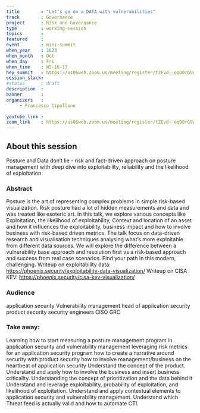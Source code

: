 ```yaml
---
title        : "Let’s go on a DATA with vulnerabilities"
track        : Governance
project      : Risk and Governance
type         : working-session
topics       :
featured     :
event        : mini-summit
when_year    : 2023
when_month   : Oct
when_day     : Fri
when_time    : WS-16-17
hey_summit   : https://us06web.zoom.us/meeting/register/tZEvd--oqD0rG9wap-L9TtyRW6N1RjaA3W2M
session_slack:
#status      : draft
description  :
banner       : 
organizers   :
     - Francesco Cipollone
     
youtube_link : 
zoom_link    : https://us06web.zoom.us/meeting/register/tZEvd--oqD0rG9wap-L9TtyRW6N1RjaA3W2M
---
```


## About this session
Posture and Data don’t lie - risk and fact-driven approach on posture management with deep dive into exploitability, reliability and the likelihood of exploitation.

### Abstract
Posture is the art of representing complex problems in simple risk-based visualization. Risk posture had a lot of hidden measurements and data and was treated like esoteric art. In this talk, we explore various concepts like Exploitation, the likelihood of exploitability, Context and location of an asset and how it influences the exploitability, business impact and how to involve business with risk-based driven metrics.
The talk focus on data-driven research and visualisation techniques analysing what’s more exploitable from different data sources.
We will explore the difference between a vulnerability base approach and resolution first vs a risk-based approach and success from real case scenarios.
Find your path in this modern, challenging.
Writeup on exploitability data: https://phoenix.security/exploitability-data-visualization/
Writeup on CISA KEV: https://phoenix.security/cisa-kev-visualization/

### Audience
application security
Vulnerability management
head of application security
product security
security engineers
CISO
GRC

### Take away:
Learning how to start measuring a posture management program in application security and vulnerability management leveraging risk
metrics for an application security program
how to create a narrative around security with product security
how to involve management/business on the heartbeat of application security
Understand the concept of the product.
Understand and apply how to involve the business and insert business criticality.
Understanding the concept of prioritization and the data behind it
Understand and leverage exploitability, probability of exploitation, and likelihood of exploitation.
Understand and apply contextual elements to application security and vulnerability management.
Understand which Threat feed is actually valid and how to automate CTI.
